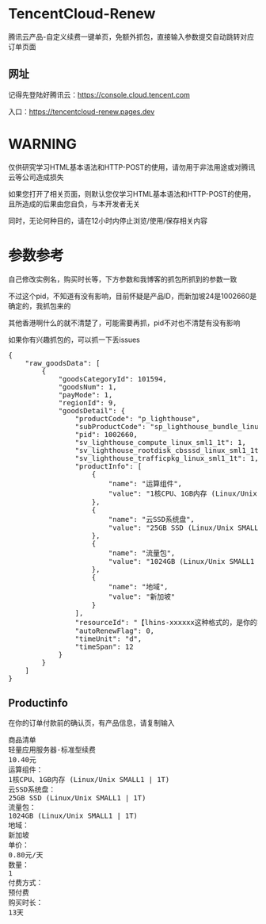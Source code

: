 # TencentCloud-Renew

腾讯云产品-自定义续费一键单页，免额外抓包，直接输入参数提交自动跳转对应订单页面

## 网址
记得先登陆好腾讯云：https://console.cloud.tencent.com

入口：https://tencentcloud-renew.pages.dev

# WARNING

仅供研究学习HTML基本语法和HTTP-POST的使用，请勿用于非法用途或对腾讯云等公司造成损失

如果您打开了相关页面，则默认您仅学习HTML基本语法和HTTP-POST的使用，且所造成的后果由您自负，与本开发者无关

同时，无论何种目的，请在12小时内停止浏览/使用/保存相关内容


# 参数参考

自己修改实例名，购买时长等，下方参数和我博客的抓包所抓到的参数一致

不过这个pid，不知道有没有影响，目前怀疑是产品ID，而新加坡24是1002660是确定的，我抓包来的

其他香港啊什么的就不清楚了，可能需要再抓，pid不对也不清楚有没有影响

如果你有兴趣抓包的，可以抓一下丢issues

<pre>
{
    "raw_goodsData": [
        {
            "goodsCategoryId": 101594,
            "goodsNum": 1,
            "payMode": 1,
            "regionId": 9,
            "goodsDetail": {
                "productCode": "p_lighthouse",
                "subProductCode": "sp_lighthouse_bundle_linux_sml1_1t",
                "pid": 1002660,
                "sv_lighthouse_compute_linux_sml1_1t": 1,
                "sv_lighthouse_rootdisk_cbsssd_linux_sml1_1t": 1,
                "sv_lighthouse_trafficpkg_linux_sml1_1t": 1,
                "productInfo": [
                    {
                        "name": "运算组件",
                        "value": "1核CPU、1GB内存 (Linux/Unix SMALL1 | 1T)"
                    },
                    {
                        "name": "云SSD系统盘",
                        "value": "25GB SSD (Linux/Unix SMALL1 | 1T)"
                    },
                    {
                        "name": "流量包",
                        "value": "1024GB (Linux/Unix SMALL1 | 1T)"
                    },
                    {
                        "name": "地域",
                        "value": "新加坡"
                    }
                ],
                "resourceId": "【lhins-xxxxxx这种格式的，是你的实例名，请修改】",
                "autoRenewFlag": 0,
                "timeUnit": "d",
                "timeSpan": 12
            }
        }
    ]
}
</pre>


## Productinfo 

在你的订单付款前的确认页，有产品信息，请复制输入

<pre>
商品清单
轻量应用服务器-标准型续费
10.40元
运算组件：
1核CPU、1GB内存 (Linux/Unix SMALL1 | 1T)
云SSD系统盘：
25GB SSD (Linux/Unix SMALL1 | 1T)
流量包：
1024GB (Linux/Unix SMALL1 | 1T)
地域：
新加坡
单价：
0.80元/天
数量：
1
付费方式：
预付费
购买时长：
13天
</pre>
